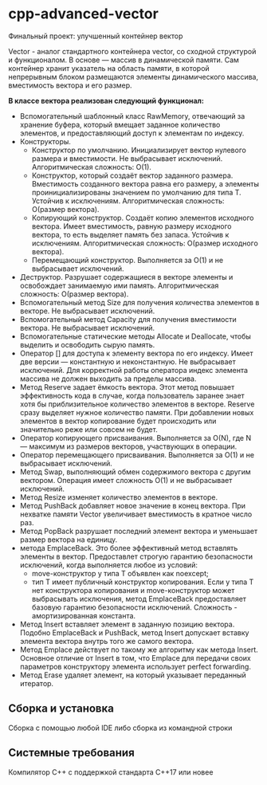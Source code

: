 # cpp-advanced-vector
Финальный проект: улучшенный контейнер вектор

Vector - аналог стандартного контейнера vector, со сходной структурой и функционалом. В основе — массив в динамической памяти. Сам контейнер хранит указатель на область памяти, в которой непрерывным блоком размещаются элементы динамического массива, вместимость вектора и его размер.


**В классе вектора реализован следующий функционал:**
- Вспомогательный шаблонный класс RawMemory, отвечающий за хранение буфера, который вмещает заданное количество элементов, и предоставляющий доступ к элементам по индексу.
- Конструкторы.
  - Конструктор по умолчанию. Инициализирует вектор нулевого размера и вместимости. Не выбрасывает исключений. Алгоритмическая сложность: O(1).
  - Конструктор, который создаёт вектор заданного размера. Вместимость созданного вектора равна его размеру, а элементы проинициализированы значением по умолчанию для типа T. Устойчив к исключениям. Алгоритмическая сложность: O(размер вектора).
  - Копирующий конструктор. Создаёт копию элементов исходного вектора. Имеет вместимость, равную размеру исходного вектора, то есть выделяет память без запаса. Устойчив к исключениям. Алгоритмическая сложность: O(размер исходного вектора).
  - Перемещающий конструктор. Выполняется за O(1) и не выбрасывает исключений.
- Деструктор. Разрушает содержащиеся в векторе элементы и освобождает занимаемую ими память. Алгоритмическая сложность: O(размер вектора).
- Вспомогательный метод Size для получения количества элементов в векторе. Не выбрасывает исключений.
- Вспомогательный метод Capacity для получения вместимости вектора. Не выбрасывает исключений.
- Вспомогательные статические методы Allocate и Deallocate, чтобы выделить и освободить сырую память.
- Оператор [] для доступа к элементу вектора по его индексу. Имеет две версии — константную и неконстантную. Не выбрасывает исключений. Для корректной работы оператора индекс элемента массива не должен выходить за пределы массива.
- Метод Reserve задает ёмкость вектора. Этот метод повышает эффективность кода в случае, когда пользователь заранее знает хотя бы приблизительное количество элементов в векторе. Reserve сразу выделяет нужное количество памяти. При добавлении новых элементов в вектор копирование будет происходить или значительно реже или совсем не будет.
- Оператор копирующего присваивания. Выполняется за O(N), где N — максимум из размеров векторов, участвующих в операции.
- Оператор перемещающего присваивания. Выполняется за O(1) и не выбрасывает исключений.
- Метод Swap, выполняющий обмен содержимого вектора с другим вектором. Операция имеет сложность O(1) и не выбрасывает исключений.
- Метод Resize изменяет количество элементов в векторе.
- Метод PushBack добавляет новое значение в конец вектора. При нехватке памяти Vector увеличивает вместимость в кратное число раз.
- Метод PopBack разрушает последний элемент вектора и уменьшает размер вектора на единицу.
- метода EmplaceBack. Это более эффективный метод вставлять элементы в вектор. Предоставлет строгую гарантию безопасности исключений, когда выполняется любое из условий:
  - move-конструктор у типа T объявлен как noexcept;
  - тип T имеет публичный конструктор копирования.
Если у типа T нет конструктора копирования и move-конструктор может выбрасывать исключения, метод EmplaceBack предоставляет базовую гарантию безопасности исключений. Сложность - амортизированная константа.
- Метод Insert вставляет элемент в заданную позицию вектора. Подобно EmplaceBack и PushBack, метод Insert допускает вставку элемента вектора внутрь того же самого вектора.
- Метод Emplace действует по такому же алгоритму как метода Insert. Основное отличие от Insert в том, что Emplace для передачи своих параметров конструктору элемента использует perfect forwarding.
- Метод Erase удаляет элемент, на который указывает переданный итератор.

## Сборка и установка
Сборка с помощью любой IDE либо сборка из командной строки

## Системные требования
Компилятор С++ с поддержкой стандарта C++17 или новее
